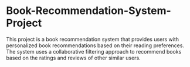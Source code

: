 # Book-Recommendation-System-Project
This project is a book recommendation system that provides users with personalized book recommendations based on their reading preferences. The system uses a collaborative filtering approach to recommend books based on the ratings and reviews of other similar users.

